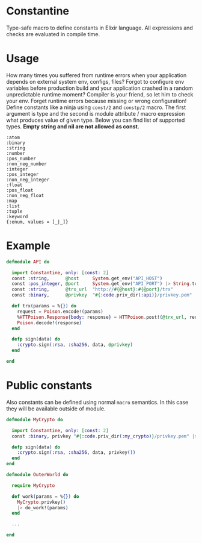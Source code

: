 # Constantine

Type-safe macro to define constants in Elixir language. All expressions and checks are evaluated in compile time.

# Usage

How many times you suffered from runtime errors when your application depends on external system env, configs, files? Forgot to configure env variables before production build and your application crashed in a random unpredictable runtime moment? Compiler is your friend, so let him to check your env. Forget runtime errors because missing or wrong configuration! Define constants like a ninja using `const/2` and `constp/2` macro. The first argument is type and the second is module attribute / macro expression what produces value of given type. Below you can find list of supported types. **Empty string and nil are not allowed as const.**

```
:atom
:binary
:string
:number
:pos_number
:non_neg_number
:integer
:pos_integer
:non_neg_integer
:float
:pos_float
:non_neg_float
:map
:list
:tuple
:keyword
{:enum, values = [_|_]}
```

# Example

```elixir
defmodule API do

  import Constantine, only: [const: 2]
  const :string,      @host     System.get_env("API_HOST")
  const :pos_integer, @port     System.get_env("API_PORT") |> String.to_integer
  const :string,      @trx_url  "http://#{@host}:#{@port}/trx"
  const :binary,      @privkey  "#{:code.priv_dir(:api)}/privkey.pem" |> File.read!

  def trx(params = %{}) do
    request = Poison.encode!(params)
    %HTTPoison.Response{body: response} = HTTPoison.post!(@trx_url, request, ["X-Signature": sign(request)])
    Poison.decode!(response)
  end

  defp sign(data) do
    :crypto.sign(:rsa, :sha256, data, @privkey)
  end

end
```

# Public constants

Also constants can be defined using normal `macro` semantics. In this case they will be available outside of module.

```Elixir
defmodule MyCrypto do

  import Constantine, only: [const: 2]
  const :binary, privkey "#{:code.priv_dir(:my_crypto)}/privkey.pem" |> File.read!

  defp sign(data) do
    :crypto.sign(:rsa, :sha256, data, privkey())
  end
end

defmodule OuterWorld do

  require MyCrypto

  def work(params = %{}) do
    MyCrypto.privkey()
    |> do_work!(params)
  end

  ...

end
```
